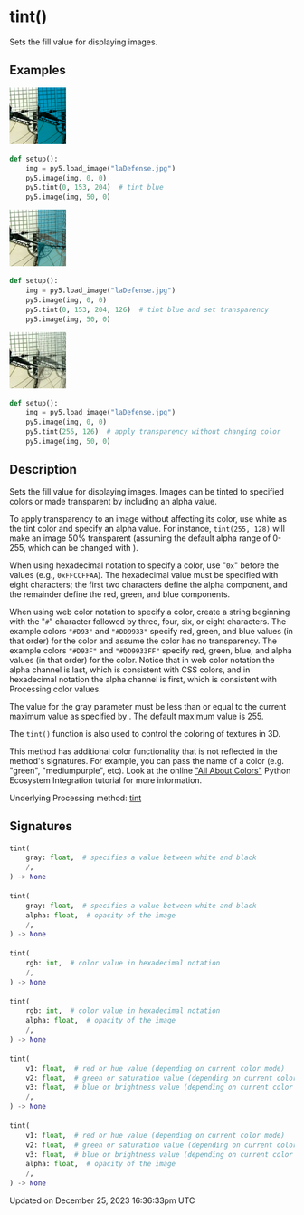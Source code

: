 # tint()

Sets the fill value for displaying images.

## Examples

<div class="example-table">

<div class="example-row"><div class="example-cell-image">

![example picture for tint()](/images/reference/Sketch_tint_0.png)

</div><div class="example-cell-code">

```python
def setup():
    img = py5.load_image("laDefense.jpg")
    py5.image(img, 0, 0)
    py5.tint(0, 153, 204)  # tint blue
    py5.image(img, 50, 0)
```

</div></div>

<div class="example-row"><div class="example-cell-image">

![example picture for tint()](/images/reference/Sketch_tint_1.png)

</div><div class="example-cell-code">

```python
def setup():
    img = py5.load_image("laDefense.jpg")
    py5.image(img, 0, 0)
    py5.tint(0, 153, 204, 126)  # tint blue and set transparency
    py5.image(img, 50, 0)
```

</div></div>

<div class="example-row"><div class="example-cell-image">

![example picture for tint()](/images/reference/Sketch_tint_2.png)

</div><div class="example-cell-code">

```python
def setup():
    img = py5.load_image("laDefense.jpg")
    py5.image(img, 0, 0)
    py5.tint(255, 126)  # apply transparency without changing color
    py5.image(img, 50, 0)
```

</div></div>

</div>

## Description

Sets the fill value for displaying images. Images can be tinted to specified colors or made transparent by including an alpha value.

To apply transparency to an image without affecting its color, use white as the tint color and specify an alpha value. For instance, `tint(255, 128)` will make an image 50% transparent (assuming the default alpha range of 0-255, which can be changed with [](sketch_color_mode)).

When using hexadecimal notation to specify a color, use "`0x`" before the values (e.g., `0xFFCCFFAA`). The hexadecimal value must be specified with eight characters; the first two characters define the alpha component, and the remainder define the red, green, and blue components.

When using web color notation to specify a color, create a string beginning with the "`#`" character followed by three, four, six, or eight characters. The example colors `"#D93"` and `"#DD9933"` specify red, green, and blue values (in that order) for the color and assume the color has no transparency. The example colors `"#D93F"` and `"#DD9933FF"` specify red, green, blue, and alpha values (in that order) for the color. Notice that in web color notation the alpha channel is last, which is consistent with CSS colors, and in hexadecimal notation the alpha channel is first, which is consistent with Processing color values.

The value for the gray parameter must be less than or equal to the current maximum value as specified by [](sketch_color_mode). The default maximum value is 255.

The `tint()` function is also used to control the coloring of textures in 3D.

This method has additional color functionality that is not reflected in the method's signatures. For example, you can pass the name of a color (e.g. "green", "mediumpurple", etc). Look at the online ["All About Colors"](/integrations/colors) Python Ecosystem Integration tutorial for more information.

Underlying Processing method: [tint](https://processing.org/reference/tint_.html)

## Signatures

```python
tint(
    gray: float,  # specifies a value between white and black
    /,
) -> None

tint(
    gray: float,  # specifies a value between white and black
    alpha: float,  # opacity of the image
    /,
) -> None

tint(
    rgb: int,  # color value in hexadecimal notation
    /,
) -> None

tint(
    rgb: int,  # color value in hexadecimal notation
    alpha: float,  # opacity of the image
    /,
) -> None

tint(
    v1: float,  # red or hue value (depending on current color mode)
    v2: float,  # green or saturation value (depending on current color mode)
    v3: float,  # blue or brightness value (depending on current color mode)
    /,
) -> None

tint(
    v1: float,  # red or hue value (depending on current color mode)
    v2: float,  # green or saturation value (depending on current color mode)
    v3: float,  # blue or brightness value (depending on current color mode)
    alpha: float,  # opacity of the image
    /,
) -> None
```

Updated on December 25, 2023 16:36:33pm UTC
